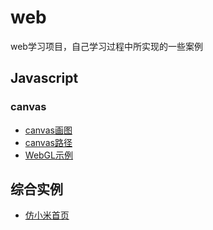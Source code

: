 # web

web学习项目，自己学习过程中所实现的一些案例

## Javascript

### canvas

- [canvas画图](http://houjian.github.io/web/Javascript/canvas/canvas.html)
- [canvas路径](http://houjian.github.io/web/Javascript/canvas/path.html)
- [WebGL示例](http://houjian.github.io/web/Javascript/canvas/webgl.html)

## 综合实例

- [仿小米首页](http://houjian.github.io/web/小米首页/index.html)

